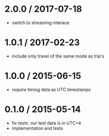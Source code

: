 
2.0.0 / 2017-07-18
==================

 * switch to streaming interace

1.0.1 / 2017-02-23
==================

 * include only travel of the same mode as trip's

1.0.0 / 2015-06-15
==================

 * require timing data as UTC timestamps

0.1.0 / 2015-05-14
==================

 * fix tests: our test data is in UTC+4
 * implementation and tests
